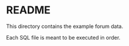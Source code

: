 README
======

This directory contains the example forum data.

Each SQL file is meant to be executed in order.